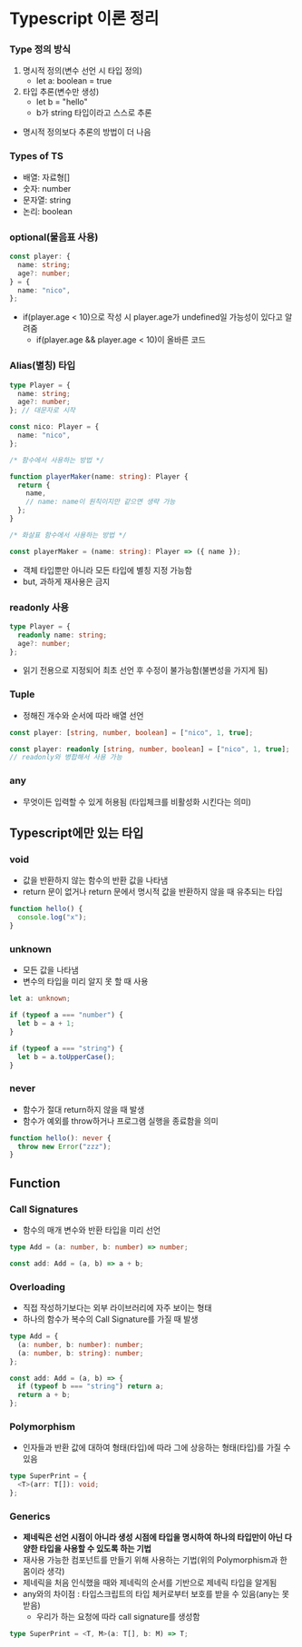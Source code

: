 # Typescript 이론 정리

### Type 정의 방식

1. 명시적 정의(변수 선언 시 타입 정의)
   - let a: boolean = true
2. 타입 추론(변수만 생성)
   - let b = "hello"
   - b가 string 타입이라고 스스로 추론

- 명시적 정의보다 추론의 방법이 더 나음

### Types of TS

- 배열: 자료형[]
- 숫자: number
- 문자열: string
- 논리: boolean

### optional(물음표 사용)

```typescript
const player: {
  name: string;
  age?: number;
} = {
  name: "nico",
};
```

- if(player.age < 10)으로 작성 시 player.age가 undefined일 가능성이 있다고 알려줌
  - if(player.age && player.age < 10)이 올바른 코드

### Alias(별칭) 타입

```typescript
type Player = {
  name: string;
  age?: number;
}; // 대문자로 시작

const nico: Player = {
  name: "nico",
};

/* 함수에서 사용하는 방법 */

function playerMaker(name: string): Player {
  return {
    name,
    // name: name이 원칙이지만 같으면 생략 가능
  };
}

/* 화살표 함수에서 사용하는 방법 */

const playerMaker = (name: string): Player => ({ name });
```

- 객체 타입뿐만 아니라 모든 타입에 별칭 지정 가능함
- but, 과하게 재사용은 금지

### readonly 사용

```typescript
type Player = {
  readonly name: string;
  age?: number;
};
```

- 읽기 전용으로 지정되어 최초 선언 후 수정이 불가능함(불변성을 가지게 됨)

### Tuple

- 정해진 개수와 순서에 따라 배열 선언

```typescript
const player: [string, number, boolean] = ["nico", 1, true];

const player: readonly [string, number, boolean] = ["nico", 1, true];
// readonly와 병합해서 사용 가능
```

### any

- 무엇이든 입력할 수 있게 허용됨 (타입체크를 비활성화 시킨다는 의미)

## Typescript에만 있는 타입

### void

- 값을 반환하지 않는 함수의 반환 값을 나타냄
- return 문이 없거나 return 문에서 명시적 값을 반환하지 않을 때 유추되는 타입

```typescript
function hello() {
  console.log("x");
}
```

### unknown

- 모든 값을 나타냄
- 변수의 타입을 미리 알지 못 할 때 사용

```typescript
let a: unknown;

if (typeof a === "number") {
  let b = a + 1;
}

if (typeof a === "string") {
  let b = a.toUpperCase();
}
```

### never

- 함수가 절대 return하지 않을 때 발생
- 함수가 예외를 throw하거나 프로그램 실행을 종료함을 의미

```typescript
function hello(): never {
  throw new Error("zzz");
}
```

## Function

### Call Signatures

- 함수의 매개 변수와 반환 타입을 미리 선언

```typescript
type Add = (a: number, b: number) => number;

const add: Add = (a, b) => a + b;
```

### Overloading

- 직접 작성하기보다는 외부 라이브러리에 자주 보이는 형태
- 하나의 함수가 복수의 Call Signature를 가질 때 발생

```typescript
type Add = {
  (a: number, b: number): number;
  (a: number, b: string): number;
};

const add: Add = (a, b) => {
  if (typeof b === "string") return a;
  return a + b;
};
```

### Polymorphism

- 인자들과 반환 값에 대하여 형태(타입)에 따라 그에 상응하는 형태(타입)를 가질 수 있음

```typescript
type SuperPrint = {
  <T>(arr: T[]): void;
};
```

### Generics

- **제네릭은 선언 시점이 아니라 생성 시점에 타입을 명시하여 하나의 타입만이 아닌 다양한 타입을 사용할 수 있도록 하는 기법**
- 재사용 가능한 컴포넌트를 만들기 위해 사용하는 기법(위의 Polymorphism과 한 몸이라 생각)
- 제네릭을 처음 인식했을 때와 제네릭의 순서를 기반으로 제네릭 타입을 알게됨
- any와의 차이점 : 타입스크립트의 타입 체커로부터 보호를 받을 수 있음(any는 못받음)
  - 우리가 하는 요청에 따라 call signature를 생성함

```typescript
type SuperPrint = <T, M>(a: T[], b: M) => T;
```
